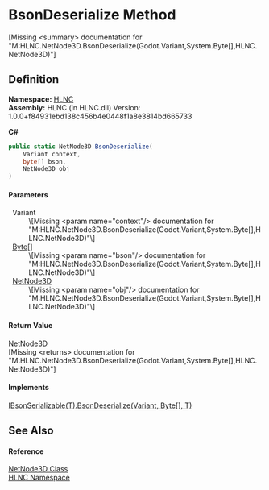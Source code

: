 # BsonDeserialize Method


\[Missing &lt;summary&gt; documentation for "M:HLNC.NetNode3D.BsonDeserialize(Godot.Variant,System.Byte[],HLNC.NetNode3D)"\]



## Definition
**Namespace:** <a href="N_HLNC">HLNC</a>  
**Assembly:** HLNC (in HLNC.dll) Version: 1.0.0+f84931ebd138c456b4e0448f1a8e3814bd665733

**C#**
``` C#
public static NetNode3D BsonDeserialize(
	Variant context,
	byte[] bson,
	NetNode3D obj
)
```



#### Parameters
<dl><dt>  Variant</dt><dd>\[Missing &lt;param name="context"/&gt; documentation for "M:HLNC.NetNode3D.BsonDeserialize(Godot.Variant,System.Byte[],HLNC.NetNode3D)"\]</dd><dt>  <a href="https://learn.microsoft.com/dotnet/api/system.byte" target="_blank" rel="noopener noreferrer">Byte</a>[]</dt><dd>\[Missing &lt;param name="bson"/&gt; documentation for "M:HLNC.NetNode3D.BsonDeserialize(Godot.Variant,System.Byte[],HLNC.NetNode3D)"\]</dd><dt>  <a href="T_HLNC_NetNode3D">NetNode3D</a></dt><dd>\[Missing &lt;param name="obj"/&gt; documentation for "M:HLNC.NetNode3D.BsonDeserialize(Godot.Variant,System.Byte[],HLNC.NetNode3D)"\]</dd></dl>

#### Return Value
<a href="T_HLNC_NetNode3D">NetNode3D</a>  
\[Missing &lt;returns&gt; documentation for "M:HLNC.NetNode3D.BsonDeserialize(Godot.Variant,System.Byte[],HLNC.NetNode3D)"\]

#### Implements
<a href="M_HLNC_IBsonSerializable_1_BsonDeserialize">IBsonSerializable(T).BsonDeserialize(Variant, Byte[], T)</a>  


## See Also


#### Reference
<a href="T_HLNC_NetNode3D">NetNode3D Class</a>  
<a href="N_HLNC">HLNC Namespace</a>  
